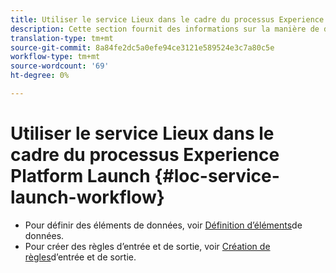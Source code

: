 ```yaml
---
title: Utiliser le service Lieux dans le cadre du processus Experience Platform Launch
description: Cette section fournit des informations sur la manière de définir des éléments de données et de créer des règles d’entrée et de sortie dans l’Experience Platform Launch qui peuvent être utilisées avec le service Places.
translation-type: tm+mt
source-git-commit: 8a84fe2dc5a0efe94ce3121e589524e3c7a80c5e
workflow-type: tm+mt
source-wordcount: '69'
ht-degree: 0%

---
```



# Utiliser le service Lieux dans le cadre du processus Experience Platform Launch {#loc-service-launch-workflow}

* Pour définir des éléments de données, voir [Définition d’éléments](/help/use-places-launch-workflow/define-data-elements.md)de données.
* Pour créer des règles d’entrée et de sortie, voir [Création de règles](/help/use-places-launch-workflow/create-rule-places-property.md)d’entrée et de sortie.